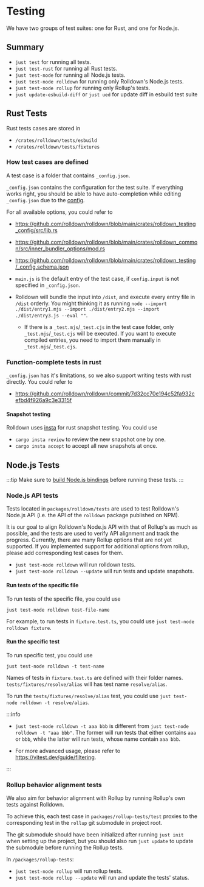 # Testing

We have two groups of test suites: one for Rust, and one for Node.js.

## Summary

- `just test` for running all tests.
- `just test-rust` for running all Rust tests.
- `just test-node` for running all Node.js tests.
- `just test-node rolldown` for running only Rolldown's Node.js tests.
- `just test-node rollup` for running only Rollup's tests.
- `just update-esbuild-diff` or `just ued` for update diff in esbuild test suite

## Rust Tests

Rust tests cases are stored in

- `/crates/rolldown/tests/esbuild`
- `/crates/rolldown/tests/fixtures`

### How test cases are defined

A test case is a folder that contains `_config.json`.

`_config.json` contains the configuration for the test suite. If everything works right, you should be able to have auto-completion while editing `_config.json` due to the [config](https://github.com/rolldown/rolldown/blob/main/.vscode/settings.json#L36-L40).

For all available options, you could refer to

- https://github.com/rolldown/rolldown/blob/main/crates/rolldown_testing_config/src/lib.rs
- https://github.com/rolldown/rolldown/blob/main/crates/rolldown_common/src/inner_bundler_options/mod.rs
- https://github.com/rolldown/rolldown/blob/main/crates/rolldown_testing/_config.schema.json

- `main.js` is the default entry of the test case, if `config.input` is not specified in `_config.json`.
- Rolldown will bundle the input into `/dist`, and execute every entry file in `/dist` orderly. You might thinking it as running `node --import ./dist/entry1.mjs --import ./dist/entry2.mjs --import ./dist/entry3.js --eval ""`.
  - If there is a `_test.mjs`/`_test.cjs` in the test case folder, only `_test.mjs`/`_test.cjs` will be executed. If you want to execute compiled entries, you need to import them manually in `_test.mjs`/`_test.cjs`.

### Function-complete tests in rust

`_config.json` has it's limitations, so we also support writing tests with rust directly. You could refer to

- https://github.com/rolldown/rolldown/commit/7d32cc70e194c52fa932cefbd4f926a9c3e3315f

#### Snapshot testing

Rolldown uses [insta](https://insta.rs/docs/cli/) for rust snapshot testing. You could use

- `cargo insta review` to review the new snapshot one by one.
- `cargo insta accept` to accept all new snapshots at once.

## Node.js Tests

:::tip
Make sure to [build Node.js bindings](./building-and-running.md) before running these tests.
:::

### Node.js API tests

Tests located in `packages/rolldown/tests` are used to test Rolldown's Node.js API (i.e. the API of the `rolldown` package published on NPM).

It is our goal to align Rolldown's Node.js API with that of Rollup's as much as possible, and the tests are used to verify API alignment and track the progress. Currently, there are many Rollup options that are not yet supported. If you implemented support for additional options from rollup, please add corresponding test cases for them.

- `just test-node rolldown` will run rolldown tests.
- `just test-node rolldown --update` will run tests and update snapshots.

#### Run tests of the specific file

To run tests of the specific file, you could use

```shell
just test-node rolldown test-file-name
```

For example, to run tests in `fixture.test.ts`, you could use `just test-node rolldown fixture`.

#### Run the specific test

To run specific test, you could use

```shell
just test-node rolldown -t test-name
```

Names of tests in `fixture.test.ts` are defined with their folder names. `tests/fixtures/resolve/alias` will has test name `resolve/alias`.

To run the `tests/fixtures/resolve/alias` test, you could use `just test-node rolldown -t resolve/alias`.

:::info

- `just test-node rolldown -t aaa bbb` is different from `just test-node rolldown -t "aaa bbb"`. The former will run tests that either contains `aaa` or `bbb`, while the latter will run tests, whose name contain `aaa bbb`.

- For more advanced usage, please refer to https://vitest.dev/guide/filtering.

:::

### Rollup behavior alignment tests

We also aim for behavior alignment with Rollup by running Rollup's own tests against Rolldown.

To achieve this, each test case in `packages/rollup-tests/test` proxies to the corresponding test in the `rollup` git submodule in project root.

The git submodule should have been initialized after running `just init` when setting up the project, but you should also run `just update` to update the submodule before running the Rollup tests.

In `/packages/rollup-tests`:

- `just test-node rollup` will run rollup tests.
- `just test-node rollup --update` will run and update the tests' status.
